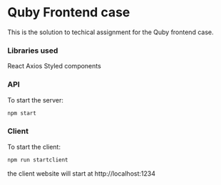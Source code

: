 # Quby Frontend case

This is the solution to techical assignment for the Quby frontend case.

### Libraries used

React
Axios
Styled components

### API

To start the server:

```bash
npm start
```

### Client

To start the client:

```bash
npm run startclient
```

the client website will start at http://localhost:1234
